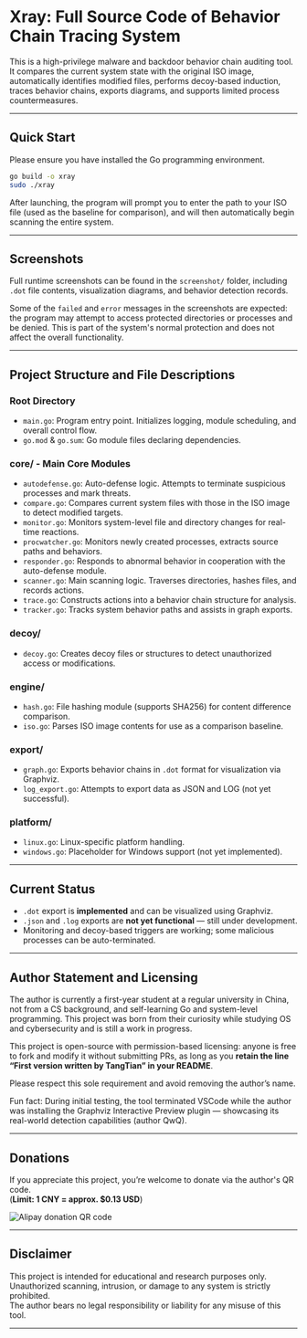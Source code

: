 # Xray: Full Source Code of Behavior Chain Tracing System

This is a high-privilege malware and backdoor behavior chain auditing tool. It compares the current system state with the original ISO image, automatically identifies modified files, performs decoy-based induction, traces behavior chains, exports diagrams, and supports limited process countermeasures.

---

## Quick Start

Please ensure you have installed the Go programming environment.

```bash
go build -o xray
sudo ./xray
```

After launching, the program will prompt you to enter the path to your ISO file (used as the baseline for comparison), and will then automatically begin scanning the entire system.

---

## Screenshots

Full runtime screenshots can be found in the `screenshot/` folder, including `.dot` file contents, visualization diagrams, and behavior detection records.

Some of the `failed` and `error` messages in the screenshots are expected: the program may attempt to access protected directories or processes and be denied. This is part of the system's normal protection and does not affect the overall functionality.

---

## Project Structure and File Descriptions

### Root Directory

- `main.go`: Program entry point. Initializes logging, module scheduling, and overall control flow.
- `go.mod` & `go.sum`: Go module files declaring dependencies.

### core/ - Main Core Modules

- `autodefense.go`: Auto-defense logic. Attempts to terminate suspicious processes and mark threats.
- `compare.go`: Compares current system files with those in the ISO image to detect modified targets.
- `monitor.go`: Monitors system-level file and directory changes for real-time reactions.
- `procwatcher.go`: Monitors newly created processes, extracts source paths and behaviors.
- `responder.go`: Responds to abnormal behavior in cooperation with the auto-defense module.
- `scanner.go`: Main scanning logic. Traverses directories, hashes files, and records actions.
- `trace.go`: Constructs actions into a behavior chain structure for analysis.
- `tracker.go`: Tracks system behavior paths and assists in graph exports.

### decoy/

- `decoy.go`: Creates decoy files or structures to detect unauthorized access or modifications.

### engine/

- `hash.go`: File hashing module (supports SHA256) for content difference comparison.
- `iso.go`: Parses ISO image contents for use as a comparison baseline.

### export/

- `graph.go`: Exports behavior chains in `.dot` format for visualization via Graphviz.
- `log_export.go`: Attempts to export data as JSON and LOG (not yet successful).

### platform/

- `linux.go`: Linux-specific platform handling.
- `windows.go`: Placeholder for Windows support (not yet implemented).

---

## Current Status

- `.dot` export is **implemented** and can be visualized using Graphviz.
- `.json` and `.log` exports are **not yet functional** — still under development.
- Monitoring and decoy-based triggers are working; some malicious processes can be auto-terminated.

---

## Author Statement and Licensing

The author is currently a first-year student at a regular university in China, not from a CS background, and self-learning Go and system-level programming. This project was born from their curiosity while studying OS and cybersecurity and is still a work in progress.

This project is open-source with permission-based licensing: anyone is free to fork and modify it without submitting PRs, as long as you **retain the line “First version written by TangTian” in your README**.

Please respect this sole requirement and avoid removing the author’s name.

Fun fact: During initial testing, the tool terminated VSCode while the author was installing the Graphviz Interactive Preview plugin — showcasing its real-world detection capabilities (author QwQ).

---

## Donations

If you appreciate this project, you’re welcome to donate via the author's QR code.  
(**Limit: 1 CNY = approx. $0.13 USD**)

![Alipay donation QR code](donate_alipay.jpg)

---

## Disclaimer

This project is intended for educational and research purposes only.  
Unauthorized scanning, intrusion, or damage to any system is strictly prohibited.  
The author bears no legal responsibility or liability for any misuse of this tool.

---